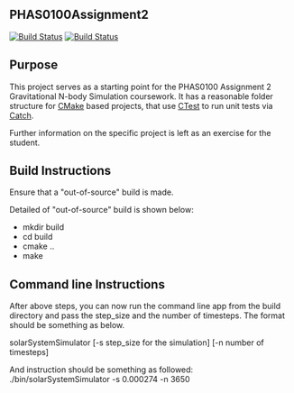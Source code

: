 PHAS0100Assignment2
------------------

[![Build Status](https://travis-ci.com/[USERNAME]/PHAS0100Assignment2.svg?branch=master)](https://travis-ci.com/[USERNAME]/PHAS0100Assignment2)
[![Build Status](https://ci.appveyor.com/api/projects/status/[APPVEYOR_ID]/branch/master)](https://ci.appveyor.com/project/[USERNAME]/PHAS0100Assignment2)


Purpose
-------

This project serves as a starting point for the PHAS0100 Assignment 2 Gravitational N-body Simulation coursework. It has a reasonable folder structure for [CMake](https://cmake.org/) based projects,
that use [CTest](https://cmake.org/) to run unit tests via [Catch](https://github.com/catchorg/Catch2). 

Further information on the specific project is left as an exercise for the student.


Build Instructions
------------------


Ensure that  a "out-of-source" build is made.

Detailed of "out-of-source" build is shown below:

- mkdir build
- cd build
- cmake ..
- make

Command line Instructions
------------------
After above steps, you can now run the command line app from the build directory and pass the step_size and the number of timesteps. The format should be something as below.

solarSystemSimulator [-s  step_size for the simulation] [-n  number of timesteps]

And instruction should be something as followed:
./bin/solarSystemSimulator -s 0.000274 -n 3650
